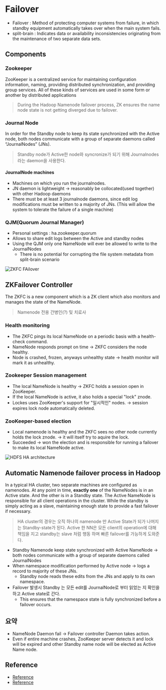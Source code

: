 # Failover
- Failover : Method of protecting computer systems from failure, in which standby equipment automatically takes over when the main system fails.
- split-brain : Indicates data or availability inconsistencies originating from the maintenance of two separate data sets.

## Components
### Zookeeper
ZooKeeper is a centralized service for maintaining configuration information, naming, providing distributed synchronization, and providing group services. All of these kinds of services are used in some form or another by distributed applications

> During the Hadoop Namenode failover process, ZK ensures the name node state is not getting diverged due to failover.

### Journal Node
In order for the Standby node to keep its state synchronized with the Active node, both nodes communicate with a group of separate daemons called “JournalNodes” (JNs).
> Standby node가 Active한 node와 syncronize가 되기 위해 Journalnodes라는 daemon을 사용한다.

#### JournalNode machines
- Machines on which you run the journalnodes.
- JN daemon is lightweight -> reasonably be collocated(used together) with other Hadoop daemons
- There must be at least 3 journalnode daemons, since edit log modifications must be written to a majority of JNs. (This will allow the system to tolerate the failure of a single machine)

### QJM(Quorum Journal Manager)
- Personal settings : ha.zookeeper.quorum
- Allows to share edit logs between the Active and standby nodes
- Using the QJM only one NameNode will ever be allowed to write to the JournalNodes
  - There is no potential for corrupting the file system metadata from split-brain scenario

![ZKFC FAilover](https://user-images.githubusercontent.com/105041834/194750283-f55485e3-749e-4f67-9943-6595e58a30da.jpg)

## ZKFailover Controller
The ZKFC is a new component which is a ZK client which also monitors and manages the state of the NameNode.
> Namenode 전용 간병인(?) 및 치료사

### Health monitoring
- The ZKFC pings its local NameNode on a periodic basis with a health-check command.
- NameNode responds prompt on time -> ZKFC considers the node healthy.
- Node is crashed, frozen, anyways unhealthy state -> health monitor will mark it as unhealthy.

### Zookeeper Session management
- The local NameNode is healthy -> ZKFC holds a session open in ZooKeeper.
- If the local NameNode is active, it also holds a special "lock" znode.
- Lockes uses ZooKeeper's support for "일시적인" nodes. -> session expires lock node automatically deleted.

### ZooKeeper-based election
- Local namenode is healthy and the ZKFC sees no other node currently holds the lock znode. -> it will itself try to aquire the lock.
- Succeeded -> won the election and is responsible for running a failover to make its local NameNode active.

![HDFS HA architecture](https://user-images.githubusercontent.com/105041834/194750812-d1948d31-8612-4bb3-bb62-ea4b24c8e2c9.jpg)

## Automatic Namenode failover process in Hadoop
In a typical HA cluster, two separate machines are configured as namenodes.
At any point in time, **exactly one** of the NameNodes is in an Active state.
And the other is in a Standby state.
The Active NameNode is responsible for all client operations in the cluster.
While the standby is simply acting as a slave, maintaining enough state to provide a fast failover if necessary.

> HA cluster의 경우는 오직 하나의 namenode 만 Active State가 되가 나머지는 Standby-state가 된다.
> Active 한 NN은 모든 client의 operation에 대해 책임을 지고 standby는 slave 처럼 행동 하며 빠른 failover를 가능하게 도와준다.

- Standby Namenode keep state synchronized with Active NameNode -> both nodes communicate with a group of separate daemons called JournalNodes
- When namespace modification performed by Active node -> logs a record to majority of these JNs.
  - Standby node reads these edits from the JNs and apply to its own namespace.
- Failover 발생시 Standby 는 모든 edit를 JournalNode로 부터 읽었는 지 확인을 하고 Active state로 간다.
  - This ensures that the namespace state is fully synchronized before a failover occurs.

## 요약
- NameNode Daemon fail -> Failover controller Daemon takes action.
- Even if entire machine crashes, ZooKeeper server detects it and lock will be expired and other Standby name node will be elected as Active Name node.

## Reference
- [Reference](https://stackoverflow.com/questions/26038391/what-are-the-differences-zookeeper-journal-node-tasks-and-quorum-journal-manage)
- [Reference](https://stackoverflow.com/questions/33311585/how-does-hadoop-namenode-failover-process-works/33313804#33313804)